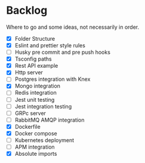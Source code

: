 # Backlog

Where to go and some ideas, not necessarily in order.

- [x] Folder Structure
- [x] Eslint and prettier style rules
- [ ] Husky pre commit and pre push hooks
- [x] Tsconfig paths
- [x] Rest API example
- [x] Http server
- [ ] Postgres integration with Knex
- [x] Mongo integration
- [ ] Redis integration
- [ ] Jest unit testing
- [ ] Jest integration testing
- [ ] GRPc server
- [ ] RabbitMQ AMQP integration
- [x] Dockerfile
- [x] Docker compose
- [ ] Kubernetes deployment
- [ ] APM integration
- [x] Absolute imports
